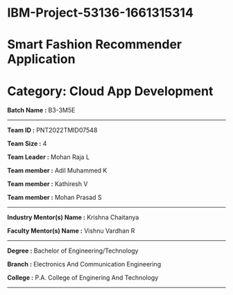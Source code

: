 # IBM-Project-53136-1661315314
# Smart Fashion Recommender Application
# Category: Cloud App Development
**Batch Name :** B3-3M5E

-----------------------------------------------------------------
**Team ID :** PNT2022TMID07548

**Team Size :** 4

**Team Leader :** Mohan Raja L

**Team member :** Adil Muhammed K

**Team member :** Kathiresh V

**Team member :** Mohan Prasad S

----------------------------------------------------------------

**Industry Mentor(s) Name :** Krishna Chaitanya

**Faculty Mentor(s) Name :** Vishnu Vardhan R

----------------------------------------------------------------

**Degree :** Bachelor of Engineering/Technology

**Branch :** Electronics And Communication Engineering

**College :** P.A. College of Enginering And Technology

----------------------------------------------------------------

